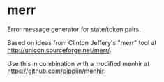 merr
====

Error message generator for state/token pairs.

Based on ideas from Clinton Jeffery's "merr" tool
at http://unicon.sourceforge.net/merr/.

Use this in combination with a modified menhir at
https://github.com/pippijn/menhir.
